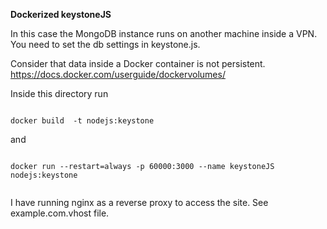**Dockerized keystoneJS**

In this case the MongoDB instance runs on another machine inside a VPN. 
You need to set the db settings in keystone.js.

Consider that data inside a Docker container is not persistent. 
https://docs.docker.com/userguide/dockervolumes/ 
 

Inside this directory run

```

docker build  -t nodejs:keystone

```

and 


```

docker run --restart=always -p 60000:3000 --name keystoneJS nodejs:keystone


```

I have running nginx as a reverse proxy to access the site. See example.com.vhost file.

